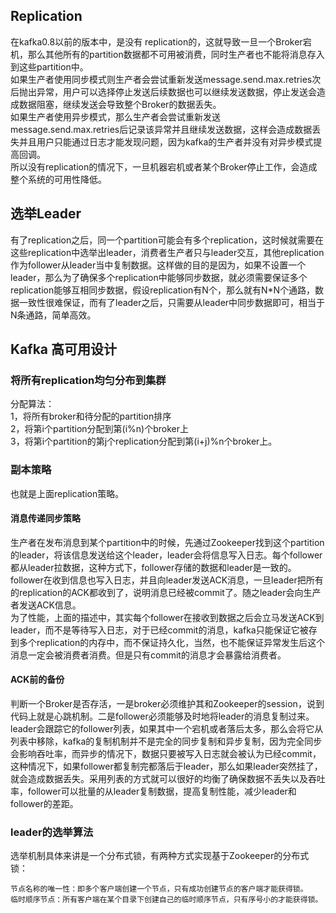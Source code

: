 ## Replication
在kafka0.8以前的版本中，是没有
replication的，这就导致一旦一个Broker宕机，那么其他所有的partition数据都不可用被消费，同时生产者也不能将消息存入到这些partition中。         
如果生产者使用同步模式则生产者会尝试重新发送message.send.max.retries次后抛出异常，用户可以选择停止发送后续数据也可以继续发送数据，停止发送会造成数据阻塞，继续发送会导致整个Broker的数据丢失。      
如果生产者使用异步模式，那么生产者会尝试重新发送message.send.max.retries后记录该异常并且继续发送数据，这样会造成数据丢失并且用户只能通过日志才能发现问题，因为kafka的生产者并没有对异步模式提高回调。           
所以没有replication的情况下，一旦机器宕机或者某个Broker停止工作，会造成整个系统的可用性降低。           
## 选举Leader
有了replication之后，同一个partition可能会有多个replication，这时候就需要在这些replication中选举出leader，消费者生产者只与leader交互，其他replication作为follower从leader当中复制数据。这样做的目的是因为，如果不设置一个leader，那么为了确保多个replication中能够同步数据，就必须需要保证多个replication能够互相同步数据，假设replication有N个，那么就有N*N个通路，数据一致性很难保证，而有了leader之后，只需要从leader中同步数据即可，相当于N条通路，简单高效。           
## Kafka 高可用设计
### 将所有replication均匀分布到集群
分配算法：      
1，将所有broker和待分配的partition排序      
2，将第i个partition分配到第(i%n)个broker上      
3，将第i个partition的第j个replication分配到第(i+j)%n个broker上。
### 副本策略
也就是上面replication策略。
#### 消息传递同步策略
生产者在发布消息到某个partition中的时候，先通过Zookeeper找到这个partition的leader，将该信息发送给这个leader，leader会将信息写入日志。每个follower都从leader拉数据，这种方式下，follower存储的数据和leader是一致的。follower在收到信息也写入日志，并且向leader发送ACK消息，一旦leader把所有的replication的ACK都收到了，说明消息已经被commit了。随之leader会向生产者发送ACK信息。     
为了性能，上面的描述中，其实每个follower在接收到数据之后会立马发送ACK到leader，而不是等待写入日志，对于已经commit的消息，kafka只能保证它被存到多个replication的内存中，而不保证持久化，当然，也不能保证异常发生后这个消息一定会被消费者消费。但是只有commit的消息才会暴露给消费者。
#### ACK前的备份
判断一个Broker是否存活，一是broker必须维护其和Zookeeper的session，说到代码上就是心跳机制。二是follower必须能够及时地将leader的消息复制过来。            
leader会跟踪它的follower列表，如果其中一个宕机或者落后太多，那么会将它从列表中移除，kafka的复制机制并不是完全的同步复制和异步复制，因为完全同步会影响吞吐率，而异步的情况下，数据只要被写入日志就会被认为已经commit，这种情况下，如果follower都复制完都落后于leader，那么如果leader突然挂了，就会造成数据丢失。采用列表的方式就可以很好的均衡了确保数据不丢失以及吞吐率，follower可以批量的从leader复制数据，提高复制性能，减少leader和follower的差距。
### leader的选举算法
选举机制具体来讲是一个分布式锁，有两种方式实现基于Zookeeper的分布式锁：         
```
节点名称的唯一性：即多个客户端创建一个节点，只有成功创建节点的客户端才能获得锁。
临时顺序节点：所有客户端在某个目录下创建自己的临时顺序节点，只有序号小的才能获得锁。
```